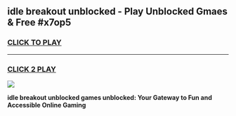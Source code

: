 
## idle breakout unblocked - Play Unblocked Gmaes & Free #x7op5
<h3>
<a href="https://premium.freeplayer.one?title=idle_breakout_unblocked&ref=03M">CLICK TO PLAY</a></h3>
<hr>

<h3>
<a href="https://premium.freeplayer.one?title=idle_breakout_unblocked&ref=03M">CLICK 2 PLAY</a>
  
</h3>

<a href="https://premium.freeplayer.one?title=idle_breakout_unblocked&ref=03M"><img src="https://clearcache.store/games.png"></a>


**idle breakout unblocked games unblocked: Your Gateway to Fun and Accessible Online Gaming**
